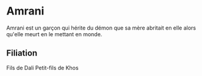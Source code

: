 # Amrani
Amrani est un garçon qui hérite du démon que sa mère abritait en elle alors qu'elle meurt en le mettant en monde.

## Filiation
Fils de Dali
Petit-fils de Khos